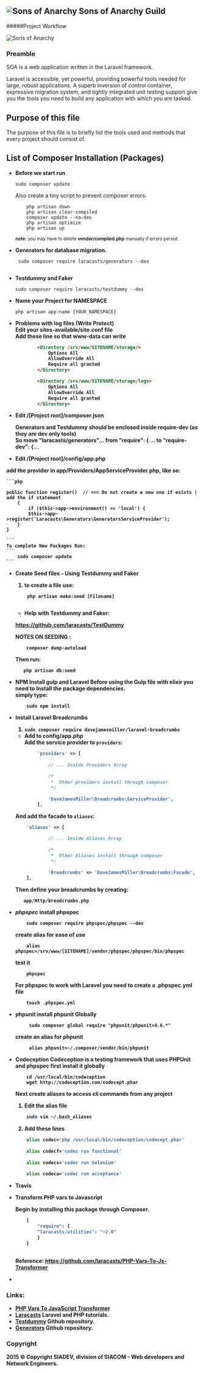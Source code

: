 ## <img src="http://soaguild.com/images/soa_w100.png" alt="Sons of Anarchy"  title="Sons of Anarchy"> Sons of Anarchy Guild

#####Project Workflow

<img src="http://soaguild.com/images/wow_w200.png" alt="Sons of Anarchy"  title="Sons of Anarchy">

### Preamble

SOA is a web application written in the Laravel framework.

Laravel is accessible, yet powerful, providing powerful tools needed for large, robust applications. A superb inversion of control container, expressive migration system, and tightly integrated unit testing support give you the tools you need to build any application with which you are tasked.

## Purpose of this file

The purpose of this file is to briefly list the tools used and methods 
that every project should consist of.
 
 ## List of Composer Installation (Packages)
* <b>Before we start run</b>

    ```
    sudo composer update 
    ```
  Also create a tiny script to prevent composer errors:
    ```
        php artisan down
        php artisan clear-compiled
        composer update --no-dev
        php artisan optimize
        php artisan up    
    ```
    <sub><b>note:</b> you may have to delete <b>vendor/compiled.php</b> manually if errors persist.</sub>    
  
*  <b> Generators for database migration. </b>

    ```
     sudo composer require laracasts/generators --dev 
     
    ```

*   <b> Testdummy and Faker </b>

	```
 	sudo composer require laracasts/testdummy --dev 
    
    ```

* <b> Name your Project for NAMESPACE </b>

    ```
    php artisan app:name {YOUR_NAMESPACE}     
    ```

* <b> Problems with log files (Write Protect)<br>
      Edit your sites-available/site.conf file<br>
      Add these line so that www-data can write
    ```html
            <Directory /srv/www/SITENAME/storage/>
                Options All
                AllowOverride All
                Require all granted
            </Directory>
    
            <Directory /srv/www/SITENAME/storage/logs>
                Options All
                AllowOverride All
                Require all granted
            </Directory>
    ```
    
* <b> Edit /[Project root]/composer.json </b>

     Generators and Testdummy should be enclosed inside require-dev (as they are dev only tools)<br>
     So move "laracasts/generators"... from "require": { ... to "require-dev": {...

* <b> Edit /[Project root]/config/app.php </b>
 
 add the provider in app/Providers/AppServiceProvider.php, like so:
 
 	```php
    
 	public function register()  // <== Do not create a new one if exists | add the if statement
		{
    		if ($this->app->environment() == 'local') {
        	$this->app->register('Laracasts\Generators\GeneratorsServiceProvider');
    	}
	}
    
 	```
    To complete New Packages Run:
    ```
        sudo composer update
    ```
* <b> Create Seed files - Using Testdummy and Faker </b>
 
    1. to create a file use:

	    ```
         php artisan make:seed [Filename] 
    
        ```
    + Help with Testdummy and Faker:
    
    https://github.com/laracasts/TestDummy
    
    <b> NOTES ON SEEDING : </b>
    ```
        composer dump-autoload
    ```
    Then run:
    ```
       php artisan db:seed
    
    ```
      
 
 * <b> NPM Install gulp and Laravel </b>
 Before using the Gulp file with elixir you need to Install the package dependencies.<br>
 simply type:
 
     ```
         sudo npm install
     ```
 * <b> Install Laravel Breadcrumbs </b>
   1. ``` sudo composer require davejamesmiller/laravel-breadcrumbs  ```
   +  Add to config/app.php<br>
      Add the service provider to ```providers```:
   ```php
           'providers' => [
           
               // ... Inside Providers Array
               
               /*
                *  Other providers install through composer
                */

               'DaveJamesMiller\Breadcrumbs\ServiceProvider',
           ],
   ```
   
   And add the facade to ```aliases```:
   ```php
       'aliases' => [

               // ... Inside Aliases Array
               
               /*
                *  Other Aliases install through composer
                */

               'Breadcrumbs' => 'DaveJamesMiller\Breadcrumbs\Facade',
       ],
   ```   
   
   Then define your breadcrumbs by creating:
   ```
      app/Http/breadcrumbs.php
   ```
 
 * <b><i> phpspec </i></b>
   install phpspec
   ```
       sudo composer require phpspec/phpspec --dev
   ```
   create alias for ease of use
   ```
       alias phpspec=/srv/www/[SITENAME]/vendor/phpspec/phpspec/bin/phpspec
   ```
   test it
   ```
       phpspec
   ```
   For phpspec to work with Laravel you need to create a .phpspec.yml file
   ```
       touch .phpspec.yml
   ```
 
 * <b> phpunit </b>
   install phpunit Globally
   ```
        sudo composer global require "phpunit/phpunit=4.6.*"
   ```
   create an alias for phpunit
   ```
        alias phpunit=~/.composer/vendor/bin/phpunit   
   ```
 
 * <b> Codeception </b> 
   Codeception is a testing framework that uses PHPUnit and phpspec
   first install it globally
   ```
       cd /usr/local/bin/codeception
       wget http://codeception.com/codecept.phar
   ```
   Next create aliases to access cli commands from any project
   1) Edit the alias file
   ```bash
       sudo vim ~/.bash_aliases
   ```
   2) Add these lines
   ```bash
       alias codec='php /usr/local/bin/codeception/codecept.phar'
       
       alias codecf='codec run functional'
       
       alias codecs='codec run Selenium'
       
       alias codeca='codec run acceptance'
   ```
   
   
 * <b> Travis </b>
 
 * <b> Transform PHP vars to Javascript </b>
  
   Begin by installing this package through Composer.
   
	```php
		{
    		"require": {
        	"laracasts/utilities": "~2.0"
    		}
		}
        
    ```
    
    <b>Reference: </b> https://github.com/laracasts/PHP-Vars-To-Js-Transformer
 +    


### Links:

 * [PHP Vars To JavaScript Transformer](https://github.com/laracasts/PHP-Vars-To-Js-Transformer)
 * [Laracasts](https://laracasts.com) Laravel and PHP tutorials.
 * [Testdummy](https://github.com/laracasts/TestDummy) Github repository.
 * [Generators](https://github.com/laracasts/Laravel-5-Generators-Extended) Github repository. 


### Copyright
2015 &copy; Copyright SIADEV, division of SIACOM - Web developers and Network Engineers.


